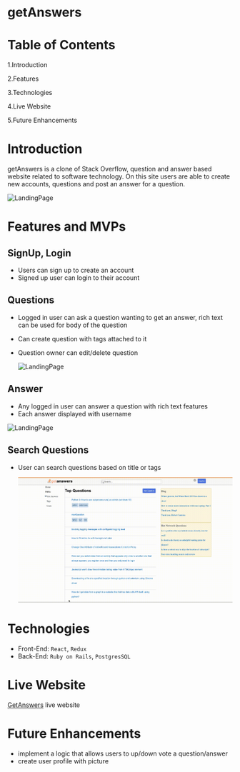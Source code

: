 
# getAnswers

# Table of Contents

  1.Introduction
  
  2.Features
  
  3.Technologies
  
  4.Live Website
  
  5.Future Enhancements

# Introduction
  
  getAnswers is a clone of Stack Overflow, question and answer based website related to software technology. On this site users are able to create new accounts, questions and post an answer for a question.
  
  ![LandingPage](./readme/LandingPage.gif)

# Features and MVPs

## SignUp, Login
  
  * Users can sign up to create an account
  * Signed up user can login to their account

## Questions

  * Logged in user can ask a question wanting to get an answer, rich text can be used for body of the question
  * Can create question with tags attached to it
  * Question owner can edit/delete question
  
    ![LandingPage](./readme/Question.gif)

  
## Answer
  
  * Any logged in user can answer a question with rich text features
  * Each answer displayed with username

  ![LandingPage](./readme/answer.gif)

## Search Questions

  * User can search questions based on title or tags

    ![LandingPage](./readme/search.gif)

# Technologies

* Front-End: `React`, `Redux`
* Back-End: `Ruby on Rails`, `PostgresSQL`

# Live Website

[GetAnswers](https://get-ans.herokuapp.com/#/) live website

# Future Enhancements

* implement a logic that allows users to up/down vote a question/answer
* create user profile with picture


